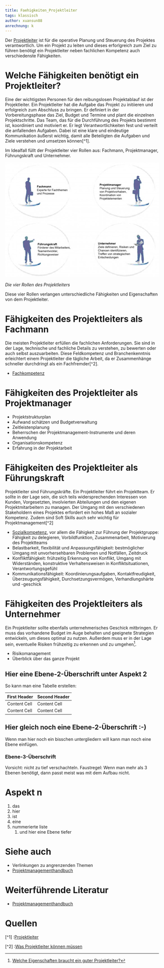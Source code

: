 ```yaml
---
title: Faehigkeiten_Projektleiter
tags: klassisch
author: xuansun88
anrechnung: k 
---
```


Der [Projektleiter](https://de.wikipedia.org/wiki/Projektleiter) ist für die operative Planung und Steuerung des Projektes verantwortlich. Um ein Projekt zu leiten und dieses erforlgreich zum Ziel zu führen benötigt ein Projektleiter neben fachlichen Kompetenz auch verschiedenste Fähigkeiten.   


# Welche Fähigkeiten benötigt ein Projektleiter?

Eine der wichtigsten Personen für den reibungslosen Projektablauf ist der Projektleiter. Ein Projektleiter hat die Aufgabe das Projekt zu initiieren und erfolgreich zum Abschluss zu bringen. Er definiert in der Vorbereitungsphase das Ziel, Budget und Termine und plant die einzelnen Projektschritte. Das Team, das für die Durchführung des Projekts bestimmt ist, koordiniert und motiviert er. Er legt Verantwortlichkeiten fest und verteilt die anfallenden Aufgaben. Dabei ist eine klare und eindeutige Kommunikation äußerst wichtig, damit alle Beteiligten die Aufgaben und Ziele verstehen und umsetzen können[^1]. 

Im Idealfall füllt der Projektleiter vier Rollen aus: Fachmann, Projektmanager, Führungskraft und Unternehmer. 

![Die 4 Rollen des Projektleiters](Faehigkeiten_Projektleiter/4_Rollen_Projektleiter.jpg)

*Die vier Rollen des Projektleiters*

Diese vier Rollen verlangen unterschiedliche Fähigkeiten und Eigenschaften von dem Projektleiter.


# Fähigkeiten des Projektleiters als Fachmann

Die meisten Projektleiter erfüllen die fachlichen Anforderungen. Sie sind in der Lage, technische und fachliche Details zu verstehen, zu bewerten oder auch selbst auszuarbeiten. Diese Feldkompetenz und Branchenkenntnis erleichtert einem Projektleiter die tägliche Arbeit, da er Zusammenhänge schneller durchdringt als ein Fachfremder[^2].

* [Fachkompetenz](https://de.wikipedia.org/wiki/Fachkompetenz)


# Fähigkeiten des Projektleiter als Projektmanager


* Projektstrukturplan 
* Aufwand schätzen und Budgetverwaltung
* Zeitleistenplanung
* Beherrschen der Projektmanagement-Instrumente und deren Anwendung
* Organisationskompetenz
* Erfahrung in der Projektarbeit



# Fähigkeiten des Projektleiter als Führungskraft

Projektleiter sind Führungskräfte. Ein Projektleiter führt ein Projektteam. Er sollte in der Lage sein, die sich teils widersprechenden Interessen von Kunden, Vorgesetzten, involvierten Abteilungen und den eigenen Projektmitarbeitern zu managen. Der Umgang mit den verschiedenen Stakeholdern eines Projektes erfordert ein hohes Maß an sozialer Kompetenz. Zudem sind Soft Skills auch sehr wichtig für Projektmanagement[^2]

* [Sozialkompetenz](https://de.wikipedia.org/wiki/Soziale_Kompetenz), vor allem die Fähigkeit zur Führung der Projektgruppe: Fähigkeit zu delegieren, Vorbildfunktion, Zusammenarbeit, Motivierung des Projektteams
* Belastbarkeit, flexibilität und Anpassungsfähigkeit: 
bestmöglicher Umgang mit unvorhersehbaren Problemen und Notfällen, Zeitdruck
* Konfliktfähigkeit: 
frühzeitig Erkennung von Konflikt, Umgang mit Widerständen, konstruktive Verhaltensweisen in Konfliktsituationen, Verantwortungsgefühl 
* Kommunikationsfähigkeit: 
Koordinierungsaufgaben, Kontaktfreudigkeit, Überzeugungsfähigkeit, Durchsetzungsvermögen, Verhandlungshärte und -geschick

# Fähigkeiten des Projektleiters als Unternehmer

Ein Projektleiter sollte ebenfalls unternehmerisches Geschick mitbringen. Er muss das vorhandene Budget im Auge behalten und geeignete Strategien entwickeln, um dieses optimal zu nutzen. Außerdem muss er in der Lage sein, eventuelle Risiken frühzeitig zu erkennen und zu umgehen[^3].

* Risikomanagement
* Überblick über das ganze Projekt

## Hier eine Ebene-2-Überschrift unter Aspekt 2

So kann man eine Tabelle erstellen:

| First Header  | Second Header |
| ------------- | ------------- |
| Content Cell  | Content Cell  |
| Content Cell  | Content Cell  |

## Hier gleich noch eine Ebene-2-Überschrift :-)

Wenn man hier noch ein bisschen untergliedern will kann man noch eine Ebene einfügen.

### Ebene-3-Überschrift

Vorsicht: nicht zu tief verschachteln. Faustregel: Wenn man mehr als 3 
Ebenen benötigt, dann passt meist was mit dem Aufbau nicht.

# Aspekt n

1. das
2. hier 
4. ist 
4. eine
7. nummerierte liste
   1. und hier eine Ebene tiefer


# Siehe auch

* Verlinkungen zu angrenzenden Themen
* [Projektmanagementhandbuch](https://www.projektmanagementhandbuch.de/)

# Weiterführende Literatur

* [Projektmanagementhandbuch](https://www.projektmanagementhandbuch.de/)

# Quellen

[^1] :[Projektleiter](https://refa.de/berufe/projektleiter)

[^2] :[Was Projektleiter können müssen](https://www.business-wissen.de/artikel/projektmanagement-was-projektleiter-koennen-muessen/) 

[^3]: [Welche Eigenschaften braucht ein guter Projektleiter?](https://www.experteer.de/magazin/welche-eigenschaften-braucht-ein-guter-projektleiter/)
[^4]: [Advanced Formatting Syntax for GitHub flavored Markdown](https://docs.github.com/en/github/writing-on-github/working-with-advanced-formatting/organizing-information-with-tables)

